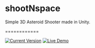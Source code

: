 # shootNspace

Simple 3D Asteroid Shooter made in Unity.

============

[![Current Version](https://img.shields.io/badge/version-1.0.0-green.svg)]() [![Live Demo](https://img.shields.io/badge/demo-online-green.svg)]()

